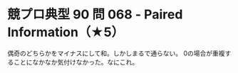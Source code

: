 # 競プロ典型 90 問 068 - Paired Information（★5）
偶奇のどちらかをマイナスにして和。しかしまるで通らない。
0の場合が重複することになかなか気付けなかった。なにこれ。
